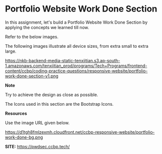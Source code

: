 # Portfolio Website Work Done Section

In this assignment, let's build a Portfolio Website Work Done Section by applying the concepts we learned till now.

Refer to the below images.

The following images illustrate all device sizes, from extra small to extra large.

https://nkb-backend-media-static-tenxiitian.s3.ap-south-1.amazonaws.com/tenxiitian_prod/programs/Tech+Programs/frontend-content/ccbp/coding-practice-questions/responsive-website/portfolio-work-done-section-v1.png

**Note**

Try to achieve the design as close as possible.


The Icons used in this section are the Bootstrap Icons.

**Resources**

Use the image URL given below.

https://d1tgh8fmlzexmh.cloudfront.net/ccbp-responsive-website/portfolio-work-done-bg.png

**SITE:** https://pwdsec.ccbp.tech/
